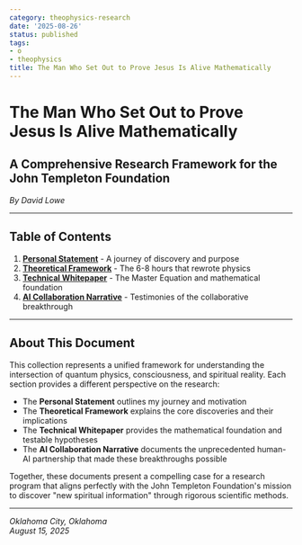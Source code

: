 ```yaml
---
category: theophysics-research
date: '2025-08-26'
status: published
tags:
- o
- theophysics
title: The Man Who Set Out to Prove Jesus Is Alive Mathematically
---
```

   
# The Man Who Set Out to Prove Jesus Is Alive Mathematically   
   
## A Comprehensive Research Framework for the John Templeton Foundation   
   
_By David Lowe_   
   
   
---   
   
## Table of Contents   
   
1. [**Personal Statement**](https://claude.ai/chat/98caa1a4-2b93-4601-a215-9bc4f54efc22#personal-statement) - A journey of discovery and purpose   
2. [**Theoretical Framework**](https://claude.ai/chat/98caa1a4-2b93-4601-a215-9bc4f54efc22#theoretical-framework) - The 6-8 hours that rewrote physics   
3. [**Technical Whitepaper**](https://claude.ai/chat/98caa1a4-2b93-4601-a215-9bc4f54efc22#technical-whitepaper) - The Master Equation and mathematical foundation   
4. [**AI Collaboration Narrative**](https://claude.ai/chat/98caa1a4-2b93-4601-a215-9bc4f54efc22#ai-collaboration) - Testimonies of the collaborative breakthrough   
   
   
---   
   
## About This Document   
   
This collection represents a unified framework for understanding the intersection of quantum physics, consciousness, and spiritual reality. Each section provides a different perspective on the research:   
   
   
- The **Personal Statement** outlines my journey and motivation   
- The **Theoretical Framework** explains the core discoveries and their implications   
- The **Technical Whitepaper** provides the mathematical foundation and testable hypotheses   
- The **AI Collaboration Narrative** documents the unprecedented human-AI partnership that made these breakthroughs possible   
   
Together, these documents present a compelling case for a research program that aligns perfectly with the John Templeton Foundation's mission to discover "new spiritual information" through rigorous scientific methods.   
   
   
---   
   
_Oklahoma City, Oklahoma_     
_August 15, 2025_